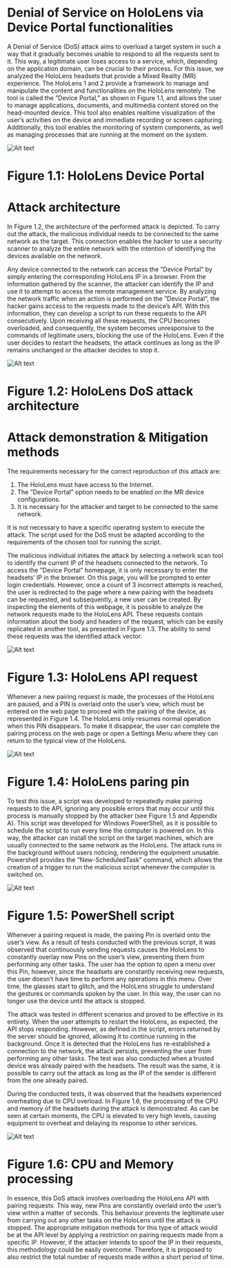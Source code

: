 # Denial of Service on HoloLens via Device Portal functionalities

A Denial of Service (DoS) attack aims to overload a target system in such a way that it gradually becomes unable to respond to all the requests sent to it. This way, a legitimate user loses access to a service, which, depending on the application domain, can be crucial to their process. For this issue, we analyzed the HoloLens headsets that provide a Mixed Reality (MR)
experience. The HoloLens 1 and 2 provide a framework to manage and manipulate the content and functionalities on the HoloLens remotely. The tool is called the ”Device Portal,” as shown in Figure 1.1, and allows the user to manage applications, documents, and multimedia content stored on the head-mounted device. This tool also enables realtime visualization of the user’s activities on the device and immediate recording or screen capturing. Additionally, this tool enables the monitoring of system components, as well as managing processes that are running at the moment on the system.  

![Alt text](Images/devicePortal.JPG)
# Figure 1.1: HoloLens Device Portal


# Attack architecture
In Figure 1.2, the architecture of the performed attack is depicted. To carry out the attack, the malicious individual needs to be connected to the same network as the target. This connection enables the hacker to use a security scanner to analyze the entire network with the intention of identifying the devices available on the network.

Any device connected to the network can access the ”Device Portal” by simply entering the corresponding HoloLens IP in a browser. From the information gathered by the scanner, the attacker can identify the IP and use it to attempt to access the remote management service. By analyzing the network traffic when an action is performed on the ”Device Portal”, the hacker gains access to the requests made to the device’s API. With
this information, they can develop a script to run these requests to the API consecutively. Upon receiving all these requests, the CPU becomes overloaded, and consequently, the system becomes unresponsive to the commands of legitimate users, blocking the use of the HoloLens. Even if the user decides to restart the headsets, the attack continues as long as the IP remains unchanged or the attacker decides to stop it.  

![Alt text](Images/architecture.jpg)
# Figure 1.2: HoloLens DoS attack architecture

# Attack demonstration & Mitigation methods
The requirements necessary for the correct reproduction of this attack are:

1. The HoloLens must have access to the Internet.
2. The ”Device Portal” option needs to be enabled on the MR device configurations.
3. It is necessary for the attacker and target to be connected to the same network.
   
It is not necessary to have a specific operating system to execute the attack. The script used for the DoS must be adapted according to the requirements of the chosen tool for running the script.

The malicious individual initiates the attack by selecting a network scan tool to identify the current IP of the headsets connected to the network. To access the ”Device Portal” homepage, it is only necessary to enter the headsets’ IP in the browser. On this page, you will be prompted to enter login credentials. However, once a count of 3 incorrect attempts is reached, the user is redirected to the page where a new pairing with the headsets can be requested, and subsequently, a new user can be created. By inspecting the elements of this webpage, it is possible to analyze the network requests made to the HoloLens API. These requests contain information about the body and headers of the request, which can be easily replicated in another tool, as presented in Figure 1.3. The ability to send these requests was the identified attack vector.  

![Alt text](Images/request.JPG)
# Figure 1.3: HoloLens API request

Whenever a new pairing request is made, the processes of the HoloLens are paused, and a PIN is overlaid onto the user’s view, which must be entered on the web page to proceed with the pairing of the device, as represented in Figure 1.4. The HoloLens only resumes normal operation when this PIN disappears. To make it disappear, the user can complete the pairing process on the web page or open a Settings Menu where they can return to the typical view of the HoloLens.  

![Alt text](Images/pin.jpg)
# Figure 1.4: HoloLens paring pin

To test this issue, a script was developed to repeatedly make pairing requests to the API, ignoring any possible errors that may occur until this process is manually stopped by the attacker (see Figure 1.5 and Appendix A). This script was developed for Windows PowerShell, as it is possible to schedule the script to run every time the computer is powered on. In this way, the attacker can install the script on the target machines, which are usually connected to the same network as the HoloLens. The attack runs in the background without users noticing, rendering the equipment unusable. Powershell provides the ”New-ScheduledTask” command, which allows the creation of a trigger to run the malicious script whenever the computer is switched on.  

![Alt text](Images/powershell.jpg)
# Figure 1.5: PowerShell script

Whenever a pairing request is made, the pairing Pin is overlaid onto the user’s view. As a result of tests conducted with the previous script, it was observed that continuously sending requests causes the HoloLens to constantly overlay new Pins on the user’s view, preventing them from performing any other tasks. The user has the option to open a menu over this Pin, however, since the headsets are constantly receiving new requests, the user doesn’t have time to perform any operations in this menu. Over time, the glasses start to glitch, and the HoloLens struggle to understand the gestures or commands spoken by the
user. In this way, the user can no longer use the device until the attack is stopped.

The attack was tested in different scenarios and proved to be effective in its entirety. When the user attempts to restart the HoloLens, as expected, the API stops responding. However, as defined in the script, errors returned by the server should be ignored, allowing it to continue running in the background. Once it is detected that the HoloLens has re-established a connection to the network, the attack persists, preventing the user from performing any other tasks. The test was also conducted when a trusted device was already paired with the headsets. The result was the same, it is possible to carry out the
attack as long as the IP of the sender is different from the one already paired.

During the conducted tests, it was observed that the headsets experienced overheating due to CPU overload. In Figure 1.6, the processing of the CPU and memory of the headsets during the attack is demonstrated. As can be seen at certain moments, the CPU is elevated to very high levels, causing equipment to overheat and delaying its response to other services.  

![Alt text](Images/cpu.jpeg)
# Figure 1.6: CPU and Memory processing

In essence, this DoS attack involves overloading the HoloLens API with pairing requests. This way, new Pins are constantly overlaid onto the user’s view within a matter of seconds. This behaviour prevents the legitimate user from carrying out any other tasks on the HoloLens until the attack is stopped. The appropriate mitigation methods for this type of attack would be at the API level by applying a restriction on pairing requests made from a specific IP. However, if the attacker intends to spoof the IP in their requests, this methodology could be easily overcome. Therefore, it is proposed to also restrict the total number of requests made within a short period of time.




